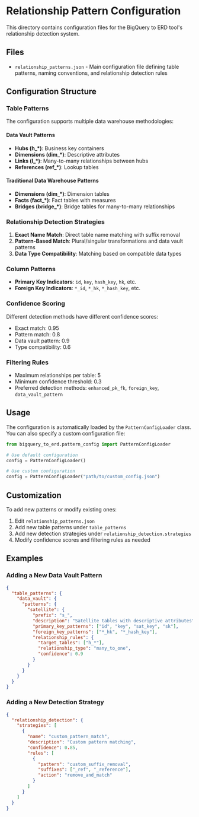 # Relationship Pattern Configuration

This directory contains configuration files for the BigQuery to ERD tool's relationship detection system.

## Files

- `relationship_patterns.json` - Main configuration file defining table patterns, naming conventions, and relationship detection rules

## Configuration Structure

### Table Patterns

The configuration supports multiple data warehouse methodologies:

#### Data Vault Patterns
- **Hubs (h_*)**: Business key containers
- **Dimensions (dim_*)**: Descriptive attributes
- **Links (l_*)**: Many-to-many relationships between hubs
- **References (ref_*)**: Lookup tables

#### Traditional Data Warehouse Patterns
- **Dimensions (dim_*)**: Dimension tables
- **Facts (fact_*)**: Fact tables with measures
- **Bridges (bridge_*)**: Bridge tables for many-to-many relationships

### Relationship Detection Strategies

1. **Exact Name Match**: Direct table name matching with suffix removal
2. **Pattern-Based Match**: Plural/singular transformations and data vault patterns
3. **Data Type Compatibility**: Matching based on compatible data types

### Column Patterns

- **Primary Key Indicators**: `id`, `key`, `hash_key`, `hk`, etc.
- **Foreign Key Indicators**: `*_id`, `*_hk`, `*_hash_key`, etc.

### Confidence Scoring

Different detection methods have different confidence scores:
- Exact match: 0.95
- Pattern match: 0.8
- Data vault pattern: 0.9
- Type compatibility: 0.6

### Filtering Rules

- Maximum relationships per table: 5
- Minimum confidence threshold: 0.3
- Preferred detection methods: `enhanced_pk_fk`, `foreign_key`, `data_vault_pattern`

## Usage

The configuration is automatically loaded by the `PatternConfigLoader` class. You can also specify a custom configuration file:

```python
from bigquery_to_erd.pattern_config import PatternConfigLoader

# Use default configuration
config = PatternConfigLoader()

# Use custom configuration
config = PatternConfigLoader("path/to/custom_config.json")
```

## Customization

To add new patterns or modify existing ones:

1. Edit `relationship_patterns.json`
2. Add new table patterns under `table_patterns`
3. Add new detection strategies under `relationship_detection.strategies`
4. Modify confidence scores and filtering rules as needed

## Examples

### Adding a New Data Vault Pattern

```json
{
  "table_patterns": {
    "data_vault": {
      "patterns": {
        "satellite": {
          "prefix": "s_",
          "description": "Satellite tables with descriptive attributes",
          "primary_key_patterns": ["id", "key", "sat_key", "sk"],
          "foreign_key_patterns": ["*_hk", "*_hash_key"],
          "relationship_rules": {
            "target_tables": ["h_*"],
            "relationship_type": "many_to_one",
            "confidence": 0.9
          }
        }
      }
    }
  }
}
```

### Adding a New Detection Strategy

```json
{
  "relationship_detection": {
    "strategies": [
      {
        "name": "custom_pattern_match",
        "description": "Custom pattern matching",
        "confidence": 0.85,
        "rules": [
          {
            "pattern": "custom_suffix_removal",
            "suffixes": ["_ref", "_reference"],
            "action": "remove_and_match"
          }
        ]
      }
    ]
  }
}
```
